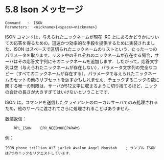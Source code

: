 # 5.8 Ison メッセージ

```
Command   :  ISON
Parameters:  <nickname>{<space><nickname>}
```

ISON コマンドは，与えられたニックネームが現在 IRC 上にあるかどうかについての応答を得るための，迅速かつ効率的な手段を提供するために実装されました．ISON はスペースで区切られたニックネームのリストという，たった一つのパラメータを取ります．リスト中のそれぞれのニックネームが存在する場合，サーバはその応答文字列にそのニックネームを追加します．したがって，応答文字列は空（与えられたニックネームが存在しない），パラメータ文字列の完全なコピー（すべてのニックネームが存在する），パラメータで与えられたニックネームのセットの他のサブセットを返すかもしれません．チェックするニックの数に関する唯一の制限は，サーバが512文字に収まるように切り捨てるほど，ニックの合計の長さが大きすぎてはいけないということです．

ISON は，コマンドを送信したクライアントのローカルサーバでのみ処理されるため，他のサーバに渡されてさらに処理されることはありません．

数値返信：
```
    RPL_ISON    ERR_NEEDMOREPARAMS
```

例：
```
ISON phone trillian WiZ jarlek Avalon Angel Monstah    ; サンプル ISON は7つのニックをリクエストしています．
```

